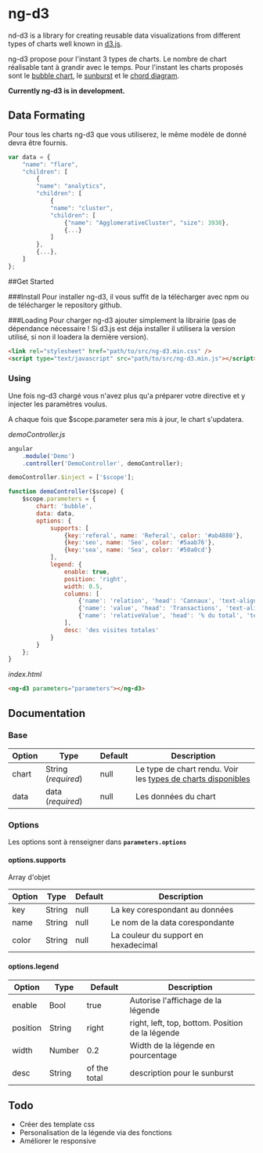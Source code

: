 ng-d3
=====

nd-d3 is a library for creating reusable data visualizations from different types of charts well known in [d3.js](https://d3js.org/). 

ng-d3 propose pour l'instant 3 types de charts. Le nombre de chart réalisable tant à grandir avec le temps.
Pour l'instant les charts proposés sont le [bubble chart](http://bl.ocks.org/mbostock/4063269), le [sunburst](http://bl.ocks.org/mbostock/4063423) et le [chord diagram](http://bl.ocks.org/mbostock/4062006).

**Currently ng-d3 is in development.**

## Data Formating
Pour tous les charts ng-d3 que vous utiliserez, le même modèle de donné devra être fournis. 

```javascript
var data = {
    "name": "flare",
    "children": [
        {
        "name": "analytics",
        "children": [
            {
            "name": "cluster",
            "children": [
                {"name": "AgglomerativeCluster", "size": 3938},
                {...}
            ]
        },
        {...},
    ]
};
```

##Get Started

###Install
Pour installer ng-d3, il vous suffit de la télécharger avec npm ou de télécharger le repository github.

###Loading
Pour charger ng-d3 ajouter simplement la librairie (pas de dépendance nécessaire ! Si d3.js est déja installer il utilisera la version utilisé, si non il loadera la dernière version).

```html
<link rel="stylesheet" href="path/to/src/ng-d3.min.css" />
<script type="text/javascript" src="path/to/src/ng-d3.min.js"></script>
```

### Using
Une fois ng-d3 chargé vous n'avez plus qu'a préparer votre directive et y injecter les paramètres voulus.

A chaque fois que $scope.parameter sera mis à jour, le chart s'updatera.

*demoController.js*

```javascript
angular
    .module('Demo')
    .controller('DemoController', demoController);

demoController.$inject = ['$scope'];

function demoController($scope) {
    $scope.parameters = {
        chart: 'bubble',
        data: data,
        options: {
            supports: [
                {key:'referal', name: 'Referal', color: '#ab4880'},
                {key:'seo', name: 'Seo', color: '#5aab76'},
                {key:'sea', name: 'Sea', color: '#50a0cd'}
            ],
            legend: {
                enable: true,
                position: 'right',
                width: 0.5,
                columns: [
                    {'name': 'relation', 'head': 'Cannaux', 'text-align': 'left'},
                    {'name': 'value', 'head': 'Transactions', 'text-align': 'center'},
                    {'name': 'relativeValue', 'head': '% du total', 'text-align': 'center'}
                ],
                desc: 'des visites totales'
            }
        }
    };
}
```

*index.html*

```html
<ng-d3 parameters="parameters"></ng-d3>
```

## Documentation

### Base
| Option | Type | Default | Description |
|--------|------|---------|-------------|
| chart |String (*required*)|null|Le type de chart rendu. Voir les [types de charts disponibles]()|
| data |data (*required*)|null|Les données du chart|

### Options
Les options sont à renseigner dans **`parameters.options`**

#### options.supports
Array d'objet 

| Option | Type | Default | Description |
|--------|------|---------|-------------|
| key | String |null|La key corespondant au données|
| name | String|null|Le nom de la data corespondante|
| color | String |null|La couleur du support en hexadecimal|

#### options.legend
| Option | Type | Default | Description |
|--------|------|---------|-------------|
| enable | Bool |true|Autorise l'affichage de la légende|
| position | String|right| right, left, top, bottom. Position de la légende  |
| width | Number |0.2|Width de la légende en pourcentage|
| desc | String | of the total | description pour le sunburst |

## Todo
- Créer des template css
- Personalisation de la légende via des fonctions
- Améliorer le responsive
